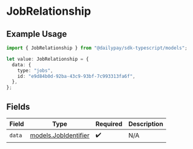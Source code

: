 # JobRelationship

## Example Usage

```typescript
import { JobRelationship } from "@dailypay/sdk-typescript/models";

let value: JobRelationship = {
  data: {
    type: "jobs",
    id: "e9d84b0d-92ba-43c9-93bf-7c993313fa6f",
  },
};
```

## Fields

| Field                                              | Type                                               | Required                                           | Description                                        |
| -------------------------------------------------- | -------------------------------------------------- | -------------------------------------------------- | -------------------------------------------------- |
| `data`                                             | [models.JobIdentifier](../models/jobidentifier.md) | :heavy_check_mark:                                 | N/A                                                |